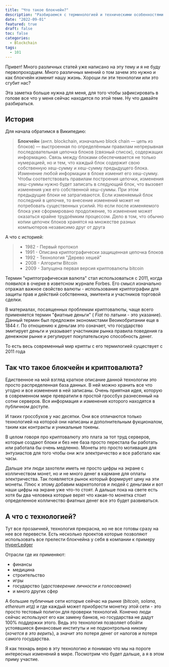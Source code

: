 ```yaml
---
title: "Что такое блокчейн?"
description: "Разбираемся с терминологией и техническими особенностями блокчейн проектов"
date: "2022-09-01"
featured: true
draft: false
toc: false
categories:
  - Blockchain
tags:
  - 101
---
```


Привет!  Много различных статей уже написано на эту тему и я не буду первопроходцем. Много различных мнений о том зачем это нужно и как блокчейн изменит нашу жизнь. Хороши ли эти технологии  или  это сгубит нас?

Эта заметка больше нужна для меня, для того чтобы зафиксировать в голове все что у меня сейчас находится по этой теме.  Ну что давайте разбираться. 

## История 

Для начала обратимся в Википедию: 

> **Блокче́йн** (англ. blockchain, изначально block chain — цепь из блоков) — выстроенная по определённым правилам непрерывная последовательная цепочка блоков (связный список), содержащих информацию. Связь между блоками обеспечивается не только нумерацией, но и тем, что каждый блок содержит свою собственную хеш-сумму и хеш-сумму предыдущего блока. Изменение любой информации в блоке изменит его хеш-сумму. Чтобы соответствовать правилам построения цепочки, изменения хеш-суммы нужно будет записать в следующий блок, что вызовет изменения уже его собственной хеш-суммы. При этом предыдущие блоки не затрагиваются. Если изменяемый блок последний в цепочке, то внесение изменений может не потребовать существенных усилий. Но если после изменяемого блока уже сформировано продолжение, то изменение может оказаться крайне трудоёмким процессом. Дело в том, что обычно копии цепочек блоков хранятся на множестве разных компьютеров независимо друг от друга

А что с историей: 

>  - 1982 - Первый протокол 
>  - 1991 - Описана криптографически защищенная цепочка блоков 
>  - 1992 - Технология "Дерево хешей" 
>  - 2008 - Алгоритм Bitcoin 
>  - 2009 - Запущена первая версия криптовалюты  bitcoin


Термин "криптографическая валюта" стал использоваться с 2011, когда появился в очерке в изветсном журнале Forbes. Его смысл изначально отражал важное свойство валюты - использование криптографии для защиты прав и действий собственнка, эмитента и участников торговой сделки.

В материалах, посаященных проблемам криптовалюты, чаще всего применяется термин "фиатные деньги" ( *Fiat* по латыни - это указание). Данный термин был предложен экономистами Веоикобритании еще в 1844 г. По отношению к деньгам это означает, что государство эмитирует деньги и указывает участникам рынка правила поведения га денежном рынке  и регулирует покупательскую способность денег.   

То есть весь современный мир крипты с его термилогией существует с 2011 года 

## Так что такое блокчейн и криптовалюта? 

Едиственное на мой взгляд краткое описание данной технологии это просто распределенная база данных. В ней можно хранить все что угодно и все изменения в ней записаны. Очень приятная идея, которую в современном мире превратили в простой гроссбух разнесенный на сотни серверов.  Вся информация и изменения которого находятся в публичном доступе. 

И таких гроссбухов у нас десятки. Они все отличаются только технологией на которой они написаны и дополнительным фукционалом, таким как контракты и уникальные токены. 

В целом говоря про криптовалюту это плата за тот труд серверов, которые создают блоки и без нее база просто перестала бы работать или работала бы  очень медленно. Монеты это просто мотивация для энтузиастов для того чтобы они жги электричество и все работало как часы. 

Дальше эти люди захотели иметь не просто цифры на экране с колличеством монет, но и не много денег в кармане для оплаты электричества. Так появляется рынок который формирует цену на эти монеты. Плюс к этому добавим маркетологов и людей с деньгами и вот наши цифры на экране уже что-то стоят.  А дальше пока на свете есть хотя бы два человека которые верят что какая-то монетка стоит определенное колличество фиатных денег  все это будет развиваться. 

##  А что с технологией? 

Тут все прозаичней, технология прекрасна, но не все готовы сразу на нее все перевести. Есть несколько проектов которые позволяют использовать все прелести блокчейна у себя в компании к примеру [HyperLedger](https://www.hyperledger.org/)

Отрасли где их применяют: 
 - финансы 
 - медицина
 - строительство 
 - игры
 - государство (*удостоверение личности и  голосование*)
 - и много других сфер 

А большие публичные сети которые сейчас на рынке (*bitcoin, solana, ethereum итд*) и где каждый может приобрести монетку этой сети - это просто тестовый полигон для проверки технологий. Конечно люди сейчас используют его как замену банков, но государства  не дадут 100% поддержки этого. Ведь  это технология позволяет обойти устоявшиеся финансовые институты  и  не подконтрольна никому (*хочется в это верить*), а значит это потеря денег от налогов и потеря самого государства. 

Я как технарь верю в эту технологию и понимаю что мы на пороге интересных изменений в мире. Посмотрим что будет дальше, а я в этом приму участие. 